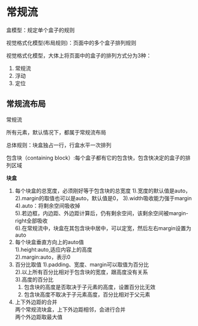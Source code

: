 # 常规流

盒模型：规定单个盒子的规则

视觉格式化模型(布局规则)：页面中的多个盒子排列规则

视觉格式化模型，大体上将页面中的盒子的排列方式分为3种：

1. 常规流
2. 浮动
3. 定位


## 常规流布局

常规流

所有元素，默认情况下，都属于常规流布局

总体规则：块盒独占一行，行盒水平一次排列

包含块（containing block）:每个盒子都有它的包含快，包含快决定的盒子的排列区域 

**块盒**

1. 每个块盒的总宽度，必须刚好等于包含块的总宽度
    1).宽度的默认值是auto，
    2).margin的取值也可以是auto，默认值是0，
    3).width吸收能力强于margin  
    4).auto：将剩余空间吸收掉  
    5).若边框，内边距、外边距计算后，仍有剩余空间，该剩余空间被margin-right全部吸收  
    6).在常规流中，块盒在其包含块中居中，可以定宽，然后左右margin设置为auto
2. 每个块盒垂直方向上的auto值  
1).height:auto,适应内容上的高度  
2).margin:auto，表示0  
3. 百分比取值 
   1).padding、宽度、margin可以取值为百分比  
   2).以上所有百分比相对于包含块的宽度，跟高度没有关系  
   3).高度的百分比 
   1. 包含块的高度是否取决于子元素的高度，设置百分比无效 
   2. 包含块高度不取决于子元素高度，百分比相对于父元素
4. 上下外边距的合并  
   两个常规流块盒，上下外边距相邻，会进行合并    
   两个外边距取最大值